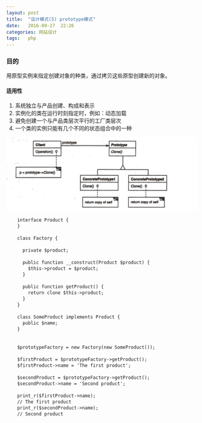 ```yaml
---
layout: post
title:  "设计模式(5) prototype模式"
date:   2016-09-27  22:26
categories: 网站设计
tags:   php
---
```


###   目的

用原型实例来指定创建对象的种类，通过拷贝这些原型创建新的对象。

####  适用性

1. 系统独立与产品创建、构成和表示
2. 实例化的类在运行时刻指定时，例如：动态加载
3. 避免创建一个与产品类层次平行的工厂类层次
4. 一个类的实例只能有几个不同的状态组合中的一种


![Prototype](/images/design_patterns/prototype.png)



        interface Product {
        }

        class Factory {

          private $product;

          public function __construct(Product $product) {
            $this->product = $product;
          }

          public function getProduct() {
            return clone $this->product;
          }
        }

        class SomeProduct implements Product {
          public $name;
        }


        $prototypeFactory = new Factory(new SomeProduct());

        $firstProduct = $prototypeFactory->getProduct();
        $firstProduct->name = 'The first product';

        $secondProduct = $prototypeFactory->getProduct();
        $secondProduct->name = 'Second product';

        print_r($firstProduct->name);
        // The first product
        print_r($secondProduct->name);
        // Second product
